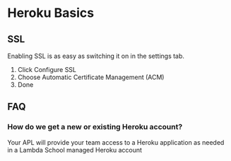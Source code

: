 # Heroku Basics

## SSL

Enabling SSL is as easy as switching it on in the settings tab.

1. Click Configure SSL
2. Choose Automatic Certificate Management \(ACM\)
3. Done

## FAQ

### How do we get a new or existing Heroku account?

Your APL will provide your team access to a Heroku application as needed in a Lambda School managed Heroku account

